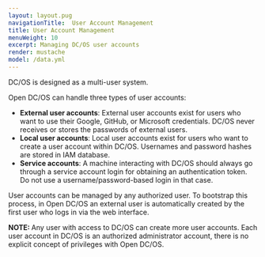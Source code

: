 ```yaml
---
layout: layout.pug
navigationTitle:  User Account Management
title: User Account Management
menuWeight: 10
excerpt: Managing DC/OS user accounts
render: mustache
model: /data.yml
---
```


<!-- The source repository for this topic is https://github.com/dcos/dcos-docs-site -->

DC/OS is designed as a multi-user system.

Open DC/OS can handle three types of user accounts:

* **External user accounts**: External user accounts exist for users who want to use their Google, GitHub, or Microsoft credentials. DC/OS never receives or stores the passwords of external users.
* **Local user accounts**: Local user accounts exist for users who want to create a user account within DC/OS. Usernames and password hashes are stored in IAM database.
* **Service accounts**: A machine interacting with DC/OS should always go through a service account login for obtaining an authentication token. Do not use a username/password-based login in that case.

User accounts can be managed by any authorized user. To bootstrap this process, in Open DC/OS an external user is automatically created by the first user who logs in via the web interface.

<p class="message--note"><strong>NOTE: </strong>Any user with access to DC/OS can create more user accounts. Each user account in DC/OS is an authorized administrator account, there is no explicit concept of privileges with Open DC/OS.</p>

